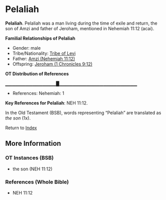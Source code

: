 # Pelaliah
**Pelaliah**. 
Pelaliah was a man living during the time of exile and return, the son of Amzi and father of Jeroham, mentioned in Nehemiah 11:12 (acai). 




**Familial Relationships of Pelaliah**


* Gender: male
* Tribe/Nationality: [Tribe of Levi](../../../groups/md/acai/Levi.md)
* Father: [Amzi (Nehemiah 11:12)](Amzi.2.md)
* Offspring: [Jeroham (1 Chronicles 9:12)](Jeroham.4.md)


**OT Distribution of References**

▁▁▁▁▁▁▁▁▁▁▁▁▁▁▁█▁▁▁▁▁▁▁▁▁▁▁▁▁▁▁▁▁▁▁▁▁▁▁
* References: Nehemiah: 1



**Key References for Pelaliah**: 
NEH 11:12. 


In the Old Testament (BSB), words representing “Pelaliah” are translated as 
*the son* (1x). 




Return to [Index](00-Index.md)

## More Information

### OT Instances (BSB)

* the son (NEH 11:12)



### References (Whole Bible)

* NEH 11:12



